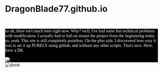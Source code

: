 # DragonBlade77.github.io
<!DOCTYPE html>
welcome to my crib!
<style>
  p { 
  font-family: sans_serif, monochrome;
  color: #ffffff
  }
  main {
  background: #000000;
  }
  </style>
  <main>
  <p> so uh, there isn't much here right now. Why? well, I've had some fun technical problems with modification. I actually had to full-on restart the project from the beginnning today.
so, yeah. This site is still completely pointless. On the plus side, I discovered how easy it was to set it up PURELY using github, and without any other scripts. That's nice. Here, have a DK.
</p>
  <img alt="donk" src="https://media.discordapp.net/attachments/617165966861664269/703380950699999333/server_weapon42.jpg"; hight: 400px; width: 400px; padding: 20px 20px 20px 20px; />
</main>
<img alt="donk" src="https://media.discordapp.net/attachments/617165966861664269/703380950699999333/server_weapon42.jpg"; hight: 400px; width: 400px; padding: 20px 20px 20px 20px; />
